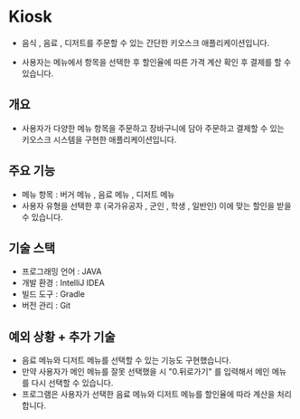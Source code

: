# Kiosk
- 음식 , 음료 , 디저트를 주문할 수 있는 간단한 키오스크 애플리케이션입니다.

- 사용자는 메뉴에서 항목을 선택한 후 할인율에 따른 가격 계산 확인 후 결제를 할 수 있습니다.

## 개요
- 사용자가 다양한 메뉴 항목을 주문하고 장바구니에 담아 주문하고 결제할 수 있는 키오스크 시스템을 구현한 애플리케이션입니다.

## 주요 기능
- 메뉴 항목 : 버거 메뉴 , 음료 메뉴 , 디저트 메뉴 
- 사용자 유형을 선택한 후 (국가유공자 , 군인 , 학생 , 일반인) 이에 맞는 할인을 받을 수 있습니다.

## 기술 스택
- 프로그래밍 언어 : JAVA
- 개발 환경 : IntelliJ IDEA
- 빌드 도구 : Gradle
- 버전 관리 : Git

## 예외 상황 + 추가 기술
- 음료 메뉴와 디저트 메뉴를 선택할 수 있는 기능도 구현했습니다. 
- 만약 사용자가 메인 메뉴를 잘못 선택했을 시 "0.뒤로가기" 를 입력해서 메인 메뉴를 다시 선택할 수 있습니다.
- 프로그램은 사용자가 선택한 음료 메뉴와 디저트 메뉴를 할인율에 따라 계산을 처리합니다.
